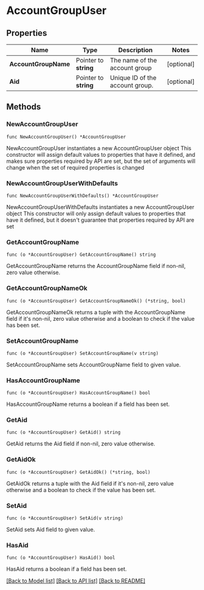 # AccountGroupUser

## Properties

Name | Type | Description | Notes
------------ | ------------- | ------------- | -------------
**AccountGroupName** | Pointer to **string** | The name of the account group | [optional] 
**Aid** | Pointer to **string** | Unique ID of the account group. | [optional] 

## Methods

### NewAccountGroupUser

`func NewAccountGroupUser() *AccountGroupUser`

NewAccountGroupUser instantiates a new AccountGroupUser object
This constructor will assign default values to properties that have it defined,
and makes sure properties required by API are set, but the set of arguments
will change when the set of required properties is changed

### NewAccountGroupUserWithDefaults

`func NewAccountGroupUserWithDefaults() *AccountGroupUser`

NewAccountGroupUserWithDefaults instantiates a new AccountGroupUser object
This constructor will only assign default values to properties that have it defined,
but it doesn't guarantee that properties required by API are set

### GetAccountGroupName

`func (o *AccountGroupUser) GetAccountGroupName() string`

GetAccountGroupName returns the AccountGroupName field if non-nil, zero value otherwise.

### GetAccountGroupNameOk

`func (o *AccountGroupUser) GetAccountGroupNameOk() (*string, bool)`

GetAccountGroupNameOk returns a tuple with the AccountGroupName field if it's non-nil, zero value otherwise
and a boolean to check if the value has been set.

### SetAccountGroupName

`func (o *AccountGroupUser) SetAccountGroupName(v string)`

SetAccountGroupName sets AccountGroupName field to given value.

### HasAccountGroupName

`func (o *AccountGroupUser) HasAccountGroupName() bool`

HasAccountGroupName returns a boolean if a field has been set.

### GetAid

`func (o *AccountGroupUser) GetAid() string`

GetAid returns the Aid field if non-nil, zero value otherwise.

### GetAidOk

`func (o *AccountGroupUser) GetAidOk() (*string, bool)`

GetAidOk returns a tuple with the Aid field if it's non-nil, zero value otherwise
and a boolean to check if the value has been set.

### SetAid

`func (o *AccountGroupUser) SetAid(v string)`

SetAid sets Aid field to given value.

### HasAid

`func (o *AccountGroupUser) HasAid() bool`

HasAid returns a boolean if a field has been set.


[[Back to Model list]](../README.md#documentation-for-models) [[Back to API list]](../README.md#documentation-for-api-endpoints) [[Back to README]](../README.md)


